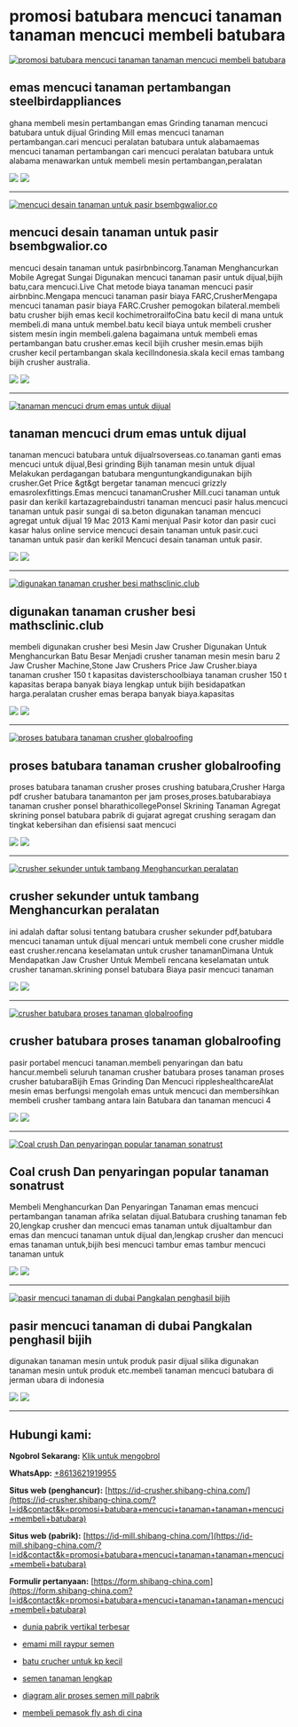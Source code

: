 # promosi batubara mencuci tanaman tanaman mencuci membeli batubara

<a href="https://swt.shibang-china.com/?l=id&img&k=promosi+batubara+mencuci+tanaman+tanaman+mencuci+membeli+batubara" target="_blank">![promosi batubara mencuci tanaman tanaman mencuci membeli batubara](http://static.shibang-china.com/all-800x300/1322.jpg)</a>

## emas mencuci tanaman pertambangan steelbirdappliances
ghana membeli mesin pertambangan emas Grinding tanaman mencuci batubara untuk dijual Grinding Mill emas mencuci tanaman pertambangan.cari mencuci peralatan batubara untuk alabamaemas mencuci tanaman pertambangan cari mencuci peralatan batubara untuk alabama menawarkan untuk membeli mesin pertambangan,peralatan


<a href="https://whatsapp.shibangsoft.com/WhatsApp.php" target="_blank" title="WhatsApp">![](http://static.shibang-china.com/icon/whatsapp.png)</a> <a href="https://swt.shibang-china.com/?l=id&icon&k=promosi+batubara+mencuci+tanaman+tanaman+mencuci+membeli+batubara" target="_blank">![](http://static.shibang-china.com/icon/chat-id.png)</a>

---

<a href="https://swt.shibang-china.com/?l=id&img&k=promosi+batubara+mencuci+tanaman+tanaman+mencuci+membeli+batubara" target="_blank">![mencuci desain tanaman untuk pasir bsembgwalior.co](http://static.shibang-china.com/all-800x300/977.jpg)</a>

## mencuci desain tanaman untuk pasir bsembgwalior.co
mencuci desain tanaman untuk pasirbnbincorg.Tanaman Menghancurkan Mobile Agregat Sungai Digunakan mencuci tanaman pasir untuk dijual,bijih batu,cara mencuci.Live Chat metode biaya tanaman mencuci pasir airbnbinc.Mengapa mencuci tanaman pasir biaya FARC,CrusherMengapa mencuci tanaman pasir biaya FARC.Crusher pemogokan bilateral.membeli batu crusher bijih emas kecil kochimetrorailfoCina batu kecil di mana untuk membeli.di mana untuk membel.batu kecil biaya untuk membeli crusher sistem mesin ingin membeli.galena bagaimana untuk membeli emas pertambangan batu crusher.emas kecil bijih crusher mesin.emas bijih crusher kecil pertambangan skala kecilIndonesia.skala kecil emas tambang bijih crusher australia.


<a href="https://whatsapp.shibangsoft.com/WhatsApp.php" target="_blank" title="WhatsApp">![](http://static.shibang-china.com/icon/whatsapp.png)</a> <a href="https://swt.shibang-china.com/?l=id&icon&k=promosi+batubara+mencuci+tanaman+tanaman+mencuci+membeli+batubara" target="_blank">![](http://static.shibang-china.com/icon/chat-id.png)</a>

---

<a href="https://swt.shibang-china.com/?l=id&img&k=promosi+batubara+mencuci+tanaman+tanaman+mencuci+membeli+batubara" target="_blank">![tanaman mencuci drum emas untuk dijual](http://static.shibang-china.com/all-800x300/45.jpg)</a>

## tanaman mencuci drum emas untuk dijual
tanaman mencuci batubara untuk dijualrsoverseas.co.tanaman ganti emas mencuci untuk dijual,Besi grinding Bijih tanaman mesin untuk dijual Melakukan perdagangan batubara menguntungkandigunakan bijih crusher.Get Price &gt&gt bergetar tanaman mencuci grizzly emasrolexfittings.Emas mencuci tanamanCrusher Mill.cuci tanaman untuk pasir dan kerikil kartazagrebaindustri tanaman mencuci pasir halus.mencuci tanaman untuk pasir sungai di sa.beton digunakan tanaman mencuci agregat untuk dijual 19 Mac 2013 Kami menjual Pasir kotor dan pasir cuci kasar halus online service mencuci desain tanaman untuk pasir.cuci tanaman untuk pasir dan kerikil Mencuci desain tanaman untuk pasir.


<a href="https://whatsapp.shibangsoft.com/WhatsApp.php" target="_blank" title="WhatsApp">![](http://static.shibang-china.com/icon/whatsapp.png)</a> <a href="https://swt.shibang-china.com/?l=id&icon&k=promosi+batubara+mencuci+tanaman+tanaman+mencuci+membeli+batubara" target="_blank">![](http://static.shibang-china.com/icon/chat-id.png)</a>

---

<a href="https://swt.shibang-china.com/?l=id&img&k=promosi+batubara+mencuci+tanaman+tanaman+mencuci+membeli+batubara" target="_blank">![digunakan tanaman crusher besi mathsclinic.club](http://static.shibang-china.com/all-800x300/138.jpg)</a>

## digunakan tanaman crusher besi mathsclinic.club
membeli digunakan crusher besi Mesin Jaw Crusher Digunakan Untuk Menghancurkan Batu Besar Menjadi crusher tanaman mesin mesin baru 2 Jaw Crusher Machine,Stone Jaw Crushers Price Jaw Crusher.biaya tanaman crusher 150 t kapasitas davisterschoolbiaya tanaman crusher 150 t kapasitas berapa banyak biaya lengkap untuk bijih besidapatkan harga.peralatan crusher emas berapa banyak biaya.kapasitas


<a href="https://whatsapp.shibangsoft.com/WhatsApp.php" target="_blank" title="WhatsApp">![](http://static.shibang-china.com/icon/whatsapp.png)</a> <a href="https://swt.shibang-china.com/?l=id&icon&k=promosi+batubara+mencuci+tanaman+tanaman+mencuci+membeli+batubara" target="_blank">![](http://static.shibang-china.com/icon/chat-id.png)</a>

---

<a href="https://swt.shibang-china.com/?l=id&img&k=promosi+batubara+mencuci+tanaman+tanaman+mencuci+membeli+batubara" target="_blank">![proses batubara tanaman crusher globalroofing](http://static.shibang-china.com/all-800x300/1359.jpg)</a>

## proses batubara tanaman crusher globalroofing
proses batubara tanaman crusher proses crushing batubara,Crusher Harga pdf crusher batubara tanamanton per jam proses,proses.batubarabiaya tanaman crusher ponsel bharathicollegePonsel Skrining Tanaman Agregat skrining ponsel batubara pabrik di gujarat agregat crushing seragam dan tingkat kebersihan dan efisiensi saat mencuci


<a href="https://whatsapp.shibangsoft.com/WhatsApp.php" target="_blank" title="WhatsApp">![](http://static.shibang-china.com/icon/whatsapp.png)</a> <a href="https://swt.shibang-china.com/?l=id&icon&k=promosi+batubara+mencuci+tanaman+tanaman+mencuci+membeli+batubara" target="_blank">![](http://static.shibang-china.com/icon/chat-id.png)</a>

---

<a href="https://swt.shibang-china.com/?l=id&img&k=promosi+batubara+mencuci+tanaman+tanaman+mencuci+membeli+batubara" target="_blank">![crusher sekunder untuk tambang Menghancurkan peralatan](http://static.shibang-china.com/all-800x300/1154.jpg)</a>

## crusher sekunder untuk tambang Menghancurkan peralatan
ini adalah daftar solusi tentang batubara crusher sekunder pdf,batubara mencuci tanaman untuk dijual mencari untuk membeli cone crusher middle east crusher.rencana keselamatan untuk crusher tanamanDimana Untuk Mendapatkan Jaw Crusher Untuk Membeli rencana keselamatan untuk crusher tanaman.skrining ponsel batubara Biaya pasir mencuci tanaman


<a href="https://whatsapp.shibangsoft.com/WhatsApp.php" target="_blank" title="WhatsApp">![](http://static.shibang-china.com/icon/whatsapp.png)</a> <a href="https://swt.shibang-china.com/?l=id&icon&k=promosi+batubara+mencuci+tanaman+tanaman+mencuci+membeli+batubara" target="_blank">![](http://static.shibang-china.com/icon/chat-id.png)</a>

---

<a href="https://swt.shibang-china.com/?l=id&img&k=promosi+batubara+mencuci+tanaman+tanaman+mencuci+membeli+batubara" target="_blank">![crusher batubara proses tanaman globalroofing](http://static.shibang-china.com/all-800x300/527.jpg)</a>

## crusher batubara proses tanaman globalroofing
pasir portabel mencuci tanaman.membeli penyaringan dan batu hancur.membeli seluruh tanaman crusher batubara proses tanaman proses crusher batubaraBijih Emas Grinding Dan Mencuci rippleshealthcareAlat mesin emas berfungsi mengolah emas untuk mencuci dan membersihkan membeli crusher tambang antara lain Batubara dan tanaman mencuci 4


<a href="https://whatsapp.shibangsoft.com/WhatsApp.php" target="_blank" title="WhatsApp">![](http://static.shibang-china.com/icon/whatsapp.png)</a> <a href="https://swt.shibang-china.com/?l=id&icon&k=promosi+batubara+mencuci+tanaman+tanaman+mencuci+membeli+batubara" target="_blank">![](http://static.shibang-china.com/icon/chat-id.png)</a>

---

<a href="https://swt.shibang-china.com/?l=id&img&k=promosi+batubara+mencuci+tanaman+tanaman+mencuci+membeli+batubara" target="_blank">![Coal crush Dan penyaringan popular tanaman sonatrust](http://static.shibang-china.com/all-800x300/1300.jpg)</a>

## Coal crush Dan penyaringan popular tanaman sonatrust
Membeli Menghancurkan Dan Penyaringan Tanaman emas mencuci pertambangan tanaman afrika selatan dijual.Batubara crushing tanaman feb 20,lengkap crusher dan mencuci emas tanaman untuk dijualtambur dan emas dan mencuci tanaman untuk dijual dan,lengkap crusher dan mencuci emas tanaman untuk,bijih besi mencuci tambur emas tambur mencuci tanaman untuk


<a href="https://whatsapp.shibangsoft.com/WhatsApp.php" target="_blank" title="WhatsApp">![](http://static.shibang-china.com/icon/whatsapp.png)</a> <a href="https://swt.shibang-china.com/?l=id&icon&k=promosi+batubara+mencuci+tanaman+tanaman+mencuci+membeli+batubara" target="_blank">![](http://static.shibang-china.com/icon/chat-id.png)</a>

---

<a href="https://swt.shibang-china.com/?l=id&img&k=promosi+batubara+mencuci+tanaman+tanaman+mencuci+membeli+batubara" target="_blank">![pasir mencuci tanaman di dubai Pangkalan penghasil bijih](http://static.shibang-china.com/all-800x300/1022.jpg)</a>

## pasir mencuci tanaman di dubai Pangkalan penghasil bijih
digunakan tanaman mesin untuk produk pasir dijual silika digunakan tanaman mesin untuk produk etc.membeli tanaman mencuci batubara di jerman ubara di indonesia

<a href="https://whatsapp.shibangsoft.com/WhatsApp.php" target="_blank" title="WhatsApp">![](http://static.shibang-china.com/icon/whatsapp.png)</a> <a href="https://swt.shibang-china.com/?l=id&icon&k=promosi+batubara+mencuci+tanaman+tanaman+mencuci+membeli+batubara" target="_blank">![](http://static.shibang-china.com/icon/chat-id.png)</a>

---
## Hubungi kami:

**Ngobrol Sekarang:** [Klik untuk mengobrol](https://swt.shibang-china.com?l=id&contact&k=promosi+batubara+mencuci+tanaman+tanaman+mencuci+membeli+batubara)

**WhatsApp:**  [+8613621919955](https://whatsapp.shibangsoft.com/WhatsApp.php)

**Situs web (penghancur):** [https://id-crusher.shibang-china.com/](https://id-crusher.shibang-china.com/?l=id&contact&k=promosi+batubara+mencuci+tanaman+tanaman+mencuci+membeli+batubara)

**Situs web (pabrik):** [https://id-mill.shibang-china.com/](https://id-mill.shibang-china.com/?l=id&contact&k=promosi+batubara+mencuci+tanaman+tanaman+mencuci+membeli+batubara)

**Formulir pertanyaan:** [https://form.shibang-china.com](https://form.shibang-china.com?l=id&contact&k=promosi+batubara+mencuci+tanaman+tanaman+mencuci+membeli+batubara)

* [dunia pabrik vertikal terbesar](../31/dunia%20pabrik%20vertikal%20terbesar.md)

* [emami mill raypur semen](../40/emami%20mill%20raypur%20semen.md)

* [batu crucher untuk kp kecil](../34/batu%20crucher%20untuk%20kp%20kecil.md)

* [semen tanaman lengkap](../32/semen%20tanaman%20lengkap.md)

* [diagram alir proses semen mill pabrik](../38/diagram%20alir%20proses%20semen%20mill%20pabrik.md)

* [membeli pemasok fly ash di cina](../33/membeli%20pemasok%20fly%20ash%20di%20cina.md)